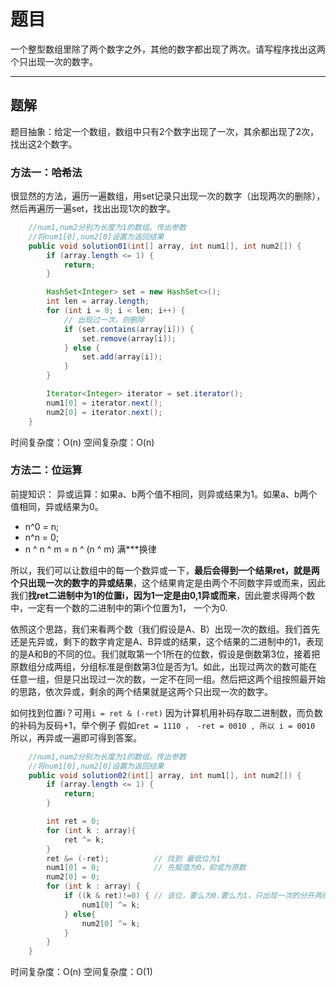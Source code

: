 # 题目

一个整型数组里除了两个数字之外，其他的数字都出现了两次。请写程序找出这两个只出现一次的数字。

------

## 题解

题目抽象：给定一个数组，数组中只有2个数字出现了一次，其余都出现了2次，找出这2个数字。

### 方法一：哈希法

很显然的方法，遍历一遍数组，用set记录只出现一次的数字（出现两次的删除），然后再遍历一遍set，找出出现1次的数字。

```java
	//num1,num2分别为长度为1的数组。传出参数
	//将num1[0],num2[0]设置为返回结果
	public void solution01(int[] array, int num1[], int num2[]) {
        if (array.length <= 1) {
            return;
        }

        HashSet<Integer> set = new HashSet<>();
        int len = array.length;
        for (int i = 0; i < len; i++) {
            // 出现过一次，则删除
            if (set.contains(array[i])) {
                set.remove(array[i]);
            } else {
                set.add(array[i]);
            }
        }

        Iterator<Integer> iterator = set.iterator();
        num1[0] = iterator.next();
        num2[0] = iterator.next();
    }
```

时间复杂度：O(n)
空间复杂度：O(n)

### 方法二：位运算

前提知识：
异或运算：如果a、b两个值不相同，则异或结果为1。如果a、b两个值相同，异或结果为0。

- n^0 = n;
- n^n = 0;
- n ^ n ^ m = n ^ (n ^ m) 满***换律

所以，我们可以让数组中的每一个数异或一下，**最后会得到一个结果ret，就是两个只出现一次的数字的异或结果**，这个结果肯定是由两个不同数字异或而来，因此我们**找ret二进制中为1的位置i，因为1一定是由0,1异或而来**，因此要求得两个数中，一定有一个数的二进制中的第i个位置为1， 一个为0.

依照这个思路，我们来看两个数（我们假设是A、B）出现一次的数组。我们首先还是先异或，剩下的数字肯定是A、B异或的结果，这个结果的二进制中的1，表现的是A和B的不同的位。我们就取第一个1所在的位数，假设是倒数第3位，接着把原数组分成两组，分组标准是倒数第3位是否为1。如此，出现过两次的数可能在任意一组，但是只出现过一次的数，一定不在同一组。然后把这两个组按照最开始的思路，依次异或，剩余的两个结果就是这两个只出现一次的数字。

如何找到位置i？可用`i = ret & (-ret)`
因为计算机用补码存取二进制数，而负数的补码为反码+1，举个例子
假如`ret = 1110 ， -ret = 0010 , 所以 i = 0010`
所以，再异或一遍即可得到答案。

```java
	//num1,num2分别为长度为1的数组。传出参数
	//将num1[0],num2[0]设置为返回结果
	public void solution02(int[] array, int num1[], int num2[]) {
        if (array.length <= 1) {
            return;
        }

        int ret = 0;
        for (int k : array){
            ret ^= k;
        }
        ret &= (-ret);          // 找到 最低位为1
        num1[0] = 0;			// 先赋值为0，抑或为原数
        num2[0] = 0;
        for (int k : array) {
            if ((k & ret)!=0) {	// 该位，要么为0.要么为1，只出现一次的分开两组
                num1[0] ^= k;
            } else{
                num2[0] ^= k;
            }
        }
    }
```

时间复杂度：O(n)
空间复杂度：O(1)